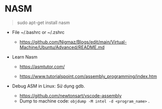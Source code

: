 # NASM
>sudo apt-get install nasm

- File ~/.bashrc or ~/.zshrc

  * https://github.com/Nigmaz/Blogs/edit/main/Virtual-Machine/Ubuntu/Advanced/README.md

- Learn Nasm

  * https://asmtutor.com/

  * https://www.tutorialspoint.com/assembly_programming/index.htm

- Debug ASM in Linux: Sử dụng gdb.

  * https://github.com/newtonsart/vscode-assembly
  * Dump to machine code: `objdump -M intel -d <program_name>` .
